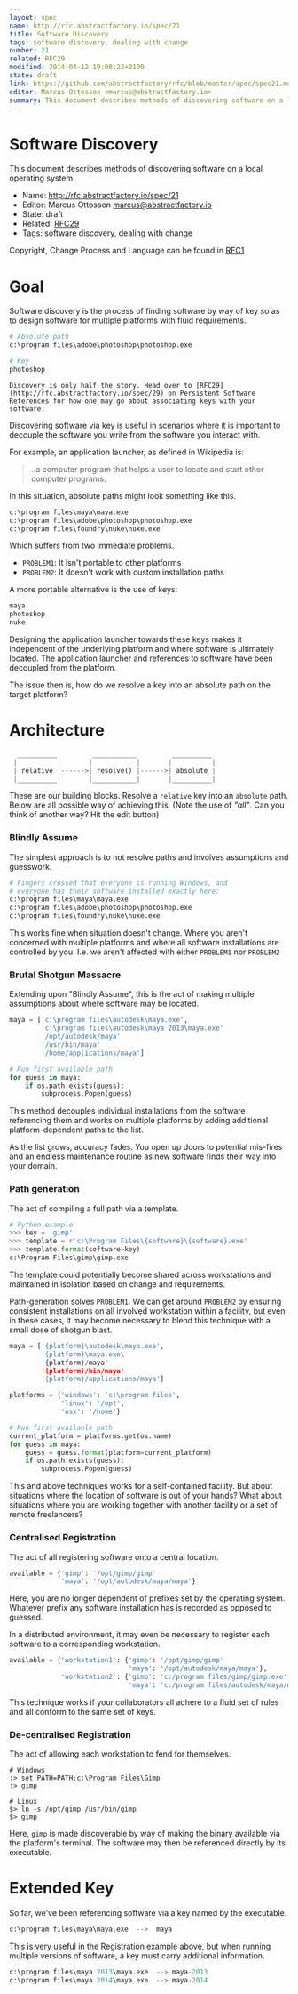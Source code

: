 ```yaml
---
layout: spec
name: http://rfc.abstractfactory.io/spec/21
title: Software Discovery
tags: software discovery, dealing with change
number: 21
related: RFC29
modified: 2014-04-12 19:08:22+0100
state: draft
link: https://github.com/abstractfactory/rfc/blob/master/spec/spec21.md
editor: Marcus Ottosson <marcus@abstractfactory.io>
summary: This document describes methods of discovering software on a local operating system.
---
```


# Software Discovery

This document describes methods of discovering software on a local operating system.

* Name: http://rfc.abstractfactory.io/spec/21
* Editor: Marcus Ottosson <marcus@abstractfactory.io>
* State: draft
* Related: [RFC29](http://rfc.abstractfactory.io/spec/29)
* Tags: software discovery, dealing with change

Copyright, Change Process and Language can be found in [RFC1](http://rfc.abstractfactory.io/spec/1)

# Goal

Software discovery is the process of finding software by way of key so as to design software for multiple platforms with fluid requirements.

```python
# Absolute path
c:\program files\adobe\photoshop\photoshop.exe

# Key
photoshop
```

```
Discovery is only half the story. Head over to [RFC29](http://rfc.abstractfactory.io/spec/29) on Persistent Software References for how one may go about associating keys with your software.
```

Discovering software via key is useful in scenarios where it is important to decouple the software you write from the software you interact with.

For example, an application launcher, as defined in Wikipedia is:

> ..a computer program that helps a user to locate and start other computer programs.

In this situation, absolute paths might look something like this.

```python
c:\program files\maya\maya.exe
c:\program files\adobe\photoshop\photoshop.exe
c:\program files\foundry\nuke\nuke.exe
```

Which suffers from two immediate problems.

* `PROBLEM1`: It isn't portable to other platforms 
* `PROBLEM2`: It doesn't work with custom installation paths

A more portable alternative is the use of keys:

```python
maya
photoshop
nuke
```

Designing the application launcher towards these keys makes it independent of the underlying platform and where software is ultimately located. The application launcher and references to software have been decoupled from the platform.

The issue then is, how do we resolve a key into an absolute path on the target platform?

# Architecture

```python
  __________         ___________         __________
 |          |       |           |       |          |
 | relative |------>| resolve() |------>| absolute |
 |__________|       |___________|       |__________|


```

These are our building blocks. Resolve a `relative` key into an `absolute` path. Below are all possible way of achieving this. (Note the use of *"all"*. Can you think of another way? Hit the edit button)

### Blindly Assume

The simplest approach is to not resolve paths and involves assumptions and guesswork.

```python
# Fingers crossed that everyone is running Windows, and
# everyone has their software installed exactly here:
c:\program files\maya\maya.exe
c:\program files\adobe\photoshop\photoshop.exe
c:\program files\foundry\nuke\nuke.exe
```

This works fine when situation doesn't change. Where you aren't concerned with multiple platforms and where all software installations are controlled by you. I.e. we aren't affected with either `PROBLEM1` nor `PROBLEM2`


### Brutal Shotgun Massacre

Extending upon "Blindly Assume", this is the act of making multiple assumptions about where software may be located.

```python
maya = ['c:\program files\autodesk\maya.exe',
	    'c:\program files\autodesk\maya 2013\maya.exe'
	    '/opt/autodesk/maya'
	    '/usr/bin/maya'
	    '/home/applications/maya']

# Run first available path
for guess in maya:
	if os.path.exists(guess):
		subprocess.Popen(guess)
```

This method decouples individual installations from the software referencing them and works on multiple platforms by adding additional platform-dependent paths to the list.

As the list grows, accuracy fades. You open up doors to potential mis-fires and an endless maintenance routine as new software finds their way into your domain.

### Path generation

The act of compiling a full path via a template.

```python
# Python example
>>> key = 'gimp'
>>> template = r'c:\Program Files\{software}\{software}.exe'
>>> template.format(software=key)
c:\Program Files\gimp\gimp.exe
```

The template could potentially become shared across workstations and maintained in isolation based on change and requirements.

Path-generation solves `PROBLEM1`. We can get around `PROBLEM2` by ensuring consistent installations on all involved workstation within a facility, but even in these cases, it may become necessary to blend this technique with a small dose of shotgun blast.

```python
maya = ['{platform}\autodesk\maya.exe',
		'{platform}\maya.exe\
		'{platform}/maya'
		'{platform}/bin/maya'
		'{platform}/applications/maya']

platforms = {'windows': 'c:\program files',
			 'linux': '/opt',
			 'osx': '/home'}

# Run first available path
current_platform = platforms.get(os.name)
for guess in maya:
	guess = guess.format(platform=current_platform)
	if os.path.exists(guess):
		subprocess.Popen(guess)
```

This and above techniques works for a self-contained facility. But about situations where the location of software is out of your hands? What about situations where you are working together with another facility or a set of remote freelancers?

### Centralised Registration

The act of all registering software onto a central location.

```python
available = {'gimp': '/opt/gimp/gimp'
			 'maya': '/opt/autodesk/maya/maya'}
```

Here, you are no longer dependent of prefixes set by the operating system. Whatever prefix any software installation has is recorded as opposed to guessed.

In a distributed environment, it may even be necessary to register each software to a corresponding workstation.

```python
available = {'workstation1': {'gimp': '/opt/gimp/gimp'
							  'maya': '/opt/autodesk/maya/maya'},
			 'workstation2': {'gimp': 'c:/program files/gimp/gimp.exe',
			   				  'maya': 'c:/program files/autodesk/maya/maya.exe}}
```

This technique works if your collaborators all adhere to a fluid set of rules and all conform to the same set of keys.

### De-centralised Registration

The act of allowing each workstation to fend for themselves.

```
# Windows
:> set PATH=PATH;c:\Program Files\Gimp
:> gimp

# Linux
$> ln -s /opt/gimp /usr/bin/gimp
$> gimp
```

Here, `gimp` is made discoverable by way of making the binary available via the platform's terminal. The software may then be referenced directly by its executable.

# Extended Key

So far, we've been referencing software via a key named by the executable.

```python
c:\program files\maya\maya.exe  -->  maya
```

This is very useful in the Registration example above, but when running multiple versions of software, a key must carry additional information.

```python
c:\program files\maya 2013\maya.exe  --> maya-2013
c:\program files\maya 2014\maya.exe  --> maya-2014
```